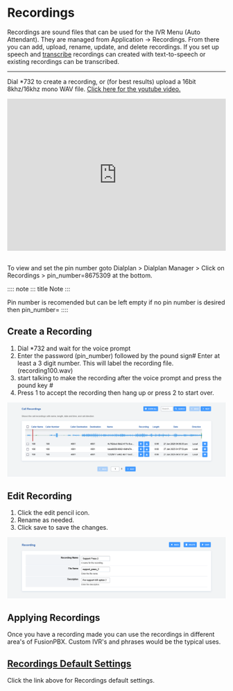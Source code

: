# Recordings

Recordings are sound files that can be used for the IVR Menu (Auto Attendant). They are managed from Application -> Recordings. From there you can add, upload, rename, update, and delete recordings. If you set up speech and [transcribe](../applications/voicemail_transcription.md) recordings can created with text-to-speech or existing recordings can be transcribed.

---

Dial \*732 to create a recording, or (for best results) upload a 16bit
8khz/16khz mono WAV file. [Click here for the youtube
video.](https://youtu.be/CkqlsVvvv2U)

<div style="text-align: center; margin-bottom: 2em;">
<iframe width="100%" height="350" src="https://www.youtube.com/embed/CkqlsVvvv2U?rel=0" frameborder="0" ; encrypted-media" allowfullscreen></iframe>
</div>

To view and set the pin number goto Dialplan > Dialplan Manager > Click on Recordings > pin_number=8675309 at the bottom.

:::: note
::: title
Note
:::

Pin number is recomended but can be left empty if no pin number is desired then pin_number=
::::

## Create a Recording

1.  Dial \*732 and wait for the voice prompt
2.  Enter the password (pin_number) followed by the pound sign# 
   Enter at least a 3 digit number.  This will label the recording file. (recording100.wav)
3.  start talking to make the recording after the voice prompt and press the pound key #
4.  Press 1 to accept the recording then hang up or press 2 to start over.

![image](../_static/images/applications/recording/fusionpbx_call_recordings1.png)

## Edit Recording

1.  Click the edit pencil icon.
2.  Rename as needed.
3.  Click save to save the changes.

![image](../_static/images/applications/recording/fusionpbx_call_recordings2.png)

## Applying Recordings

Once you have a recording made you can use the recordings in different
area\'s of FusionPBX. Custom IVR\'s and phrases would be the typical
uses.

## [Recordings Default Settings](/en/latest/advanced/default_settings.html#id24)

Click the link above for Recordings default settings.

